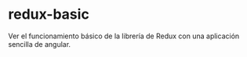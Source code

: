 # redux-basic
Ver el funcionamiento básico de la librería de Redux con una aplicación sencilla de angular.
